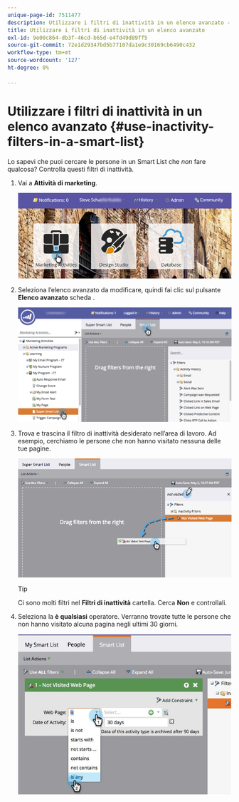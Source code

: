 ```yaml
---
unique-page-id: 7511477
description: Utilizzare i filtri di inattività in un elenco avanzato - Documenti Marketo - Documentazione del prodotto
title: Utilizzare i filtri di inattività in un elenco avanzato
exl-id: 9e00c864-db3f-46cd-b65d-e4fd49d89ff5
source-git-commit: 72e1d29347bd5b77107da1e9c30169cb6490c432
workflow-type: tm+mt
source-wordcount: '127'
ht-degree: 0%

---
```


# Utilizzare i filtri di inattività in un elenco avanzato {#use-inactivity-filters-in-a-smart-list}

Lo sapevi che puoi cercare le persone in un Smart List che *non* fare qualcosa? Controlla questi filtri di inattività.

1. Vai a **Attività di marketing**.

   ![](assets/login-marketing-activities-3.png)

1. Seleziona l’elenco avanzato da modificare, quindi fai clic sul pulsante **Elenco avanzato** scheda .

   ![](assets/smartlist-choose.png)

1. Trova e trascina il filtro di inattività desiderato nell’area di lavoro. Ad esempio, cerchiamo le persone che non hanno visitato nessuna delle tue pagine.

   ![](assets/draginactivityfilter.png)

   >[!TIP]
   >
   >Ci sono molti filtri nel **Filtri di inattività** cartella. Cerca **Non** e controllali.

1. Seleziona la **è qualsiasi** operatore. Verranno trovate tutte le persone che non hanno visitato alcuna pagina negli ultimi 30 giorni.

   ![](assets/mysmartlist-people.jpg)
